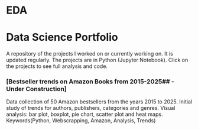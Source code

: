 # EDA
# Data Science Portfolio
 

A repository of the projects I worked on or currently working on. It is updated regularly. The projects are in Python (Jupyter Notebook). Click on the projects to see full analysis and code.


###  [Bestseller trends on Amazon Books from 2015-2025##  - Under Construction]

Data collection of 50 Amazon bestsellers from the years 2015 to 2025.
Initial study of trends for authors, publishers, categories and genres.
Visual analysis: bar plot, boxplot, pie chart, scatter plot and heat maps.
Keywords(Python, Webscrapping, Amazon, Analysis, Trends)
